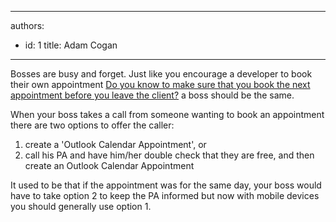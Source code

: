 

---
authors:
  - id: 1
    title: Adam Cogan
---




<span class='intro'> <p>Bosses are busy and forget. Just like you encourage a developer to book their own appointment <a href="/do-you-know-to-make-sure-that-you-book-the-next-appointment-before-you-leave-the-client">Do you know to make sure that you book the next appointment before you leave the client?</a> a boss should be the same.</p>
                 </span>

<p>When your boss takes a call from someone wanting to book an appointment there are two options to offer the caller&#58;</p><ol><li>create a 'Outlook Calendar Appointment', or</li><li>call his PA and have him/her double check that they are free, and then create an Outlook Calendar Appointment</li></ol><p>It used to be that if the appointment was for the same day, your boss would have to take option 2 to keep the PA informed but now with mobile devices you should generally use option 1.</p>
            ​


